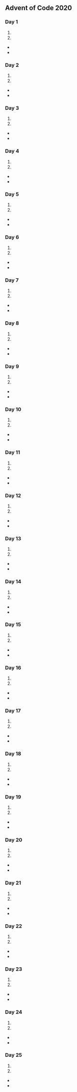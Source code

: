 ## Advent of Code 2020

### Day 1

1.  
2.  

-   
-   



### Day 2

1.  
2.  

-   
-   



### Day 3

1.  
2.  

-   
-   



### Day 4

1.  
2.  

-   
-   



### Day 5

1.  
2.  

-   
-   



### Day 6

1.  
2.  

-   
-   



### Day 7

1.  
2.  

-   
-   



### Day 8

1.  
2.  

-   
-   



### Day 9

1.  
2.  

-   
-   



### Day 10

1.  
2.  

-   
-   



### Day 11

1.  
2.  

-   
-   



### Day 12

1.  
2.  

-   
-   



### Day 13

1.  
2.  

-   
-   



### Day 14

1.  
2.  

-   
-   



### Day 15

1.  
2.  

-   
-   



### Day 16

1.  
2.  

-   
-   



### Day 17

1.  
2.  

-   
-   



### Day 18

1.  
2.  

-   
-   



### Day 19

1.  
2.  

-   
-   



### Day 20

1.  
2.  

-   
-   



### Day 21

1.  
2.  

-   
-   



### Day 22

1.  
2.  

-   
-   



### Day 23

1.  
2.  

-   
-   



### Day 24

1.  
2.  

-   
-   



### Day 25

1.  
2.  

-   
-   

